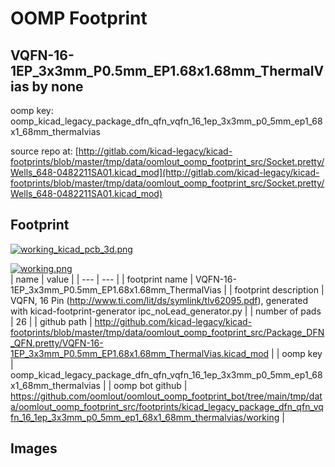 # OOMP Footprint  
## VQFN-16-1EP_3x3mm_P0.5mm_EP1.68x1.68mm_ThermalVias  by none  
  
oomp key: oomp_kicad_legacy_package_dfn_qfn_vqfn_16_1ep_3x3mm_p0_5mm_ep1_68x1_68mm_thermalvias  
  
source repo at: [http://gitlab.com/kicad-legacy/kicad-footprints/blob/master/tmp/data/oomlout_oomp_footprint_src/Socket.pretty/Wells_648-0482211SA01.kicad_mod](http://gitlab.com/kicad-legacy/kicad-footprints/blob/master/tmp/data/oomlout_oomp_footprint_src/Socket.pretty/Wells_648-0482211SA01.kicad_mod)  
## Footprint  
  
[![working_kicad_pcb_3d.png](working_kicad_pcb_3d_600.png)](working_kicad_pcb_3d.png)  
  
[![working.png](working_600.png)](working.png)  
| name | value | 
| --- | --- | 
| footprint name | VQFN-16-1EP_3x3mm_P0.5mm_EP1.68x1.68mm_ThermalVias | 
| footprint description | VQFN, 16 Pin (http://www.ti.com/lit/ds/symlink/tlv62095.pdf), generated with kicad-footprint-generator ipc_noLead_generator.py | 
| number of pads | 26 | 
| github path | http://github.com/kicad-legacy/kicad-footprints/blob/master/tmp/data/oomlout_oomp_footprint_src/Package_DFN_QFN.pretty/VQFN-16-1EP_3x3mm_P0.5mm_EP1.68x1.68mm_ThermalVias.kicad_mod | 
| oomp key | oomp_kicad_legacy_package_dfn_qfn_vqfn_16_1ep_3x3mm_p0_5mm_ep1_68x1_68mm_thermalvias | 
| oomp bot github | https://github.com/oomlout/oomlout_oomp_footprint_bot/tree/main/tmp/data/oomlout_oomp_footprint_src/footprints/kicad_legacy_package_dfn_qfn_vqfn_16_1ep_3x3mm_p0_5mm_ep1_68x1_68mm_thermalvias/working | 
## Images  
